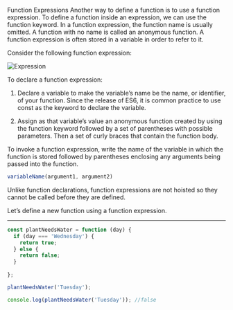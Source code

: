 Function Expressions
Another way to define a function is to use a function expression. To define a function inside an expression, we can use the function keyword. In a function expression, the function name is usually omitted. A function with no name is called an anonymous function. A function expression is often stored in a variable in order to refer to it.

Consider the following function expression:

![Expression][expression]

[expression]:https://content.codecademy.com/courses/learn-javascript-functions/Diagram/expression.svg

To declare a function expression:

1. Declare a variable to make the variable’s name be the name, or identifier, of your function. Since the release of ES6, it is common practice to use const as the keyword to declare the variable.

2. Assign as that variable’s value an anonymous function created by using the function keyword followed by a set of parentheses with possible parameters. Then a set of curly braces that contain the function body.

To invoke a function expression, write the name of the variable in which the function is stored followed by parentheses enclosing any arguments being passed into the function.

```js
variableName(argument1, argument2)
```

Unlike function declarations, function expressions are not hoisted so they cannot be called before they are defined.

Let’s define a new function using a function expression.

***

```js
const plantNeedsWater = function (day) {
  if (day === 'Wednesday') {
    return true;
  } else {
    return false;
  }
  
};

plantNeedsWater('Tuesday');

console.log(plantNeedsWater('Tuesday')); //false
```